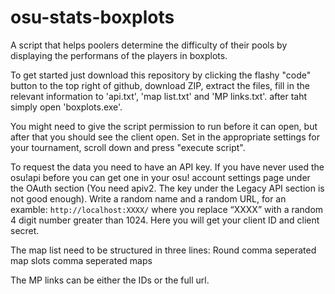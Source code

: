 # osu-stats-boxplots
A script that helps poolers determine the difficulty of their pools by displaying the performans of the players in boxplots.

To get started just download this repository by clicking the flashy "code" button to the top right of github, download ZIP, extract the files, fill in the relevant information to 'api.txt', 'map list.txt' and 'MP links.txt'. after taht simply open 'boxplots.exe'. 

You might need to give the script permission to run before it can open, but after that you should see the client open. Set in the appropriate settings for your tournament, scroll down and press "execute script".

To request the data you need to have an API key. If you have never used the osu!api before you can get one in your osu! account settings page under the OAuth section (You need apiv2. The key under the Legacy API section is not good enough). Write a random name and a random URL, for an examble: `http://localhost:XXXX/` where you replace “XXXX” with a random 4 digit number greater than 1024. Here you will get your client ID and client secret.

The map list need to be structured in three lines:
Round
comma seperated map slots
comma seperated maps

The MP links can be either the IDs or the full url.